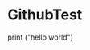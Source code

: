 # GithubTest
print ("hello world")

<!DOCTYPE html>
<html>
<head>
<title>GithubTest</title>
</head>
<body>

<h1></h1>
<p></p>

</body>
</html>
